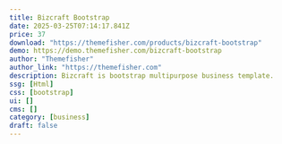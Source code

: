 ```yaml
---
title: Bizcraft Bootstrap
date: 2025-03-25T07:14:17.841Z
price: 37
download: "https://themefisher.com/products/bizcraft-bootstrap"
demo: https://demo.themefisher.com/bizcraft-bootstrap
author: "Themefisher"
author_link: "https://themefisher.com"
description: Bizcraft is bootstrap multipurpose business template.
ssg: [Html]
css: [bootstrap]
ui: []
cms: []
category: [business]
draft: false
---
```

